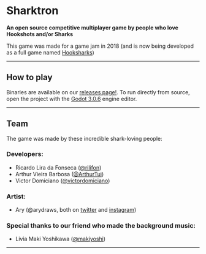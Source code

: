 # Sharktron

**An open source competitive multiplayer game by people who love Hookshots and/or Sharks**

This game was made for a game jam in 2018 (and is now being developed as a full game named [Hooksharks](https://github.com/MarvellousSoft/hooksharks/))

----------------------------------------------------

## How to play

Binaries are available on our [releases page!](https://github.com/uspgamedev/sharktron/releases). 
To run directly from source, open the project with the [Godot 3.0.6](https://godotengine.org/) engine editor.

----------------------------------------------------

## Team

The game was made by these incredible shark-loving people:

### Developers:
- Ricardo Lira da Fonseca ([@rilifon](https://github.com/rilifon))
- Arthur Vieira Barbosa ([@ArthurTui](https://github.com/ArthurTui))
- Victor Domiciano ([@victordomiciano](https://github.com/victordomiciano))

### Artist:
- Ary (@arydraws, both on [twitter](https://twitter.com/arydraws) and [instagram](https://www.instagram.com/arydraws/))

### Special thanks to our friend who made the background music:
- Livia Maki Yoshikawa  ([@makiyoshi](https://github.com/Makiyoshi))

----------------------------------------------------
